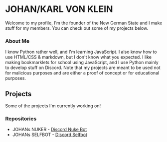# JOHAN/KARL VON KLEIN
Welcome to my profile, I'm the founder of the New German State and I make stuff for my members. You can check out some of my projects below.
### About Me
I know Python rather well, and I'm learning JavaScript. I also know how to use HTML/CSS & markdown, but I don't know what you expected. I like making bookmarklets for school using JavaScript, and I use Python mainly to develop stuff on Discord. Note that my projects are meant to be used not for malicious purposes and are either a proof of concept or for educational purposes.
## Projects
Some of the projects I'm currently working on!
### Repositories
- JOHANs NUKER - [Discord Nuke Bot](<https://github.com/ngs-official/JOHANs-NUKER>)
- JOHANs SELFBOT - [Discord Selfbot](<https://github.com/ngs-official/JOHANs-SELFBOT>)
